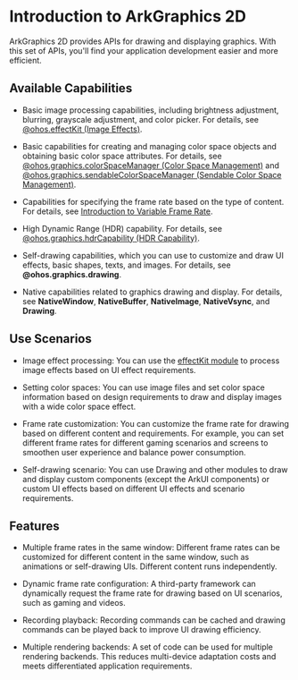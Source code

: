 # Introduction to ArkGraphics 2D

ArkGraphics 2D provides APIs for drawing and displaying graphics. With this set of APIs, you'll find your application development easier and more efficient.

## Available Capabilities

- Basic image processing capabilities, including brightness adjustment, blurring, grayscale adjustment, and color picker. For details, see [@ohos.effectKit (Image Effects)](../reference/apis-arkgraphics2d/js-apis-effectKit.md).

- Basic capabilities for creating and managing color space objects and obtaining basic color space attributes. For details, see [@ohos.graphics.colorSpaceManager (Color Space Management)](../reference/apis-arkgraphics2d/js-apis-colorSpaceManager.md) and [@ohos.graphics.sendableColorSpaceManager (Sendable Color Space Management)](../reference/apis-arkgraphics2d/js-apis-sendableColorSpaceManager.md).

- Capabilities for specifying the frame rate based on the type of content. For details, see [Introduction to Variable Frame Rate](displaysync-overview.md).

- High Dynamic Range (HDR) capability. For details, see [@ohos.graphics.hdrCapability (HDR Capability)](../reference/apis-arkgraphics2d/js-apis-hdrCapability.md).

- Self-drawing capabilities, which you can use to customize and draw UI effects, basic shapes, texts, and images. For details, see **@ohos.graphics.drawing**.

- Native capabilities related to graphics drawing and display. For details, see **NativeWindow**, **NativeBuffer**, **NativeImage**, **NativeVsync**, and **Drawing**.

## Use Scenarios

- Image effect processing: You can use the [effectKit module](../reference/apis-arkgraphics2d/js-apis-effectKit.md) to process image effects based on UI effect requirements.

- Setting color spaces: You can use image files and set color space information based on design requirements to draw and display images with a wide color space effect.

- Frame rate customization: You can customize the frame rate for drawing based on different content and requirements. For example, you can set different frame rates for different gaming scenarios and screens to smoothen user experience and balance power consumption.

- Self-drawing scenario: You can use Drawing and other modules to draw and display custom components (except the ArkUI components) or custom UI effects based on different UI effects and scenario requirements.

## Features

- Multiple frame rates in the same window: Different frame rates can be customized for different content in the same window, such as animations or self-drawing UIs. Different content runs independently.

- Dynamic frame rate configuration: A third-party framework can dynamically request the frame rate for drawing based on UI scenarios, such as gaming and videos.
  
- Recording playback: Recording commands can be cached and drawing commands can be played back to improve UI drawing efficiency.
  
- Multiple rendering backends: A set of code can be used for multiple rendering backends. This reduces multi-device adaptation costs and meets differentiated application requirements.
  
